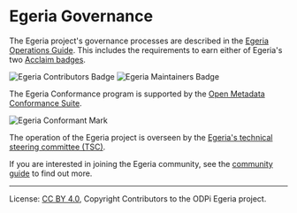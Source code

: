<!-- SPDX-License-Identifier: CC-BY-4.0 -->
<!-- Copyright Contributors to the ODPi Egeria project. -->

# Egeria Governance

The Egeria project's governance processes are described in
the [Egeria Operations Guide](https://egeria-project.org/guides/project-operations/).
This includes the requirements to earn either of Egeria's two
[Acclaim badges](developer-resources/badges).

![Egeria Contributors Badge](developer-resources/badges/ODPi_Egeria_Badges-Contributor.png) 
![Egeria Maintainers Badge](developer-resources/badges/ODPi_Egeria_Badges-Maintainer.png)

The Egeria Conformance program is supported by the
[Open Metadata Conformance Suite](open-metadata-conformance-suite).

![Egeria Conformant Mark](open-metadata-conformance-suite/docs/egeria-conformance-mark.png)

The operation of the Egeria project is overseen by the
[Egeria's technical steering committee (TSC)](https://wiki.lfaidata.foundation/display/EG/Egeria+Technical+Steering+Committee+%28TSC%29+Home).

If you are interested in joining the Egeria community,
see the [community guide](https://egeria-project.org/guides/community/) to find out more.


----
License: [CC BY 4.0](https://creativecommons.org/licenses/by/4.0/),
Copyright Contributors to the ODPi Egeria project.
